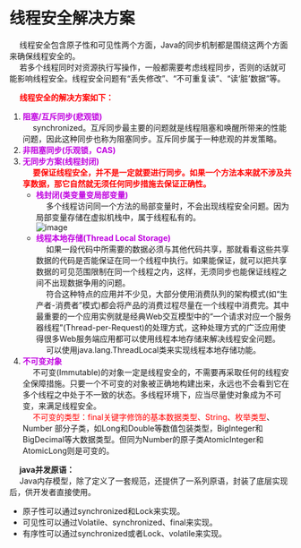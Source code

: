 

# 线程安全解决方案
<!-- 
“非线程安全”其实会在多个线程对同一个对象中的实例 变量进行并发访问时发生，产生的后果就是“脏读”，也就是取到的数据其实是被更改过的。 而“线程安全”就是以获得的实例变量的值是经过同步处理的，不会出现脏读的现象。

因为线程的封闭阿粉错失了一份非常不错的工作 
https://mp.weixin.qq.com/s/3PfvkKKtH48XbMEtab2Z_g
-->
&emsp; 线程安全包含原子性和可见性两个方面，Java的同步机制都是围绕这两个方面来确保线程安全的。  
&emsp; 若多个线程同时对资源执行写操作，一般都需要考虑线程同步，否则的话就可能影响线程安全。线程安全问题有“丢失修改”、“不可重复读”、“读‘脏’数据”等。  

&emsp; **<font color = "red">线程安全的解决方案如下：</font>**  
1. **<font color = "clime">阻塞/互斥同步(悲观锁)</font>**   
&emsp; synchronized。互斥同步最主要的问题就是线程阻塞和唤醒所带来的性能问题，因此这种同步也称为阻塞同步。互斥同步属于一种悲观的并发策略。  
2. **<font color = "clime">非阻塞同步(乐观锁，CAS)</font>** 
3. **<font color = "clime">无同步方案(线程封闭)</font>**   
&emsp; **<font color = "red">要保证线程安全，并不是一定就要进行同步。如果一个方法本来就不涉及共享数据，那它自然就无须任何同步措施去保证正确性。</font>**  
    * **<font color = "clime">栈封闭(类变量变局部变量)</font>**  
    &emsp; 多个线程访问同一个方法的局部变量时，不会出现线程安全问题。因为局部变量存储在虚拟机栈中，属于线程私有的。  
    ![image](https://gitee.com/wt1814/pic-host/raw/master/images/java/concurrent/multi-9.png)   
    * **<font color = "clime">线程本地存储(Thread Local Storage)</font>**  
    &emsp; 如果一段代码中所需要的数据必须与其他代码共享，那就看看这些共享数据的代码是否能保证在同一个线程中执行。如果能保证，就可以把共享数据的可见范围限制在同一个线程之内，这样，无须同步也能保证线程之间不出现数据争用的问题。  
    &emsp; 符合这种特点的应用并不少见，大部分使用消费队列的架构模式(如“生产者-消费者”模式)都会将产品的消费过程尽量在一个线程中消费完。其中最重要的一个应用实例就是经典Web交互模型中的“一个请求对应一个服务器线程”(Thread-per-Request)的处理方式，这种处理方式的广泛应用使得很多Web服务端应用都可以使用线程本地存储来解决线程安全问题。  
    &emsp; 可以使用java.lang.ThreadLocal类来实现线程本地存储功能。  
4. **<font color = "clime">不可变对象</font>**   
&emsp; 不可变(Immutable)的对象一定是线程安全的，不需要再采取任何的线程安全保障措施。只要一个不可变的对象被正确地构建出来，永远也不会看到它在多个线程之中处于不一致的状态。多线程环境下，应当尽量使对象成为不可变，来满足线程安全。  
&emsp; <font color = "red">不可变的类型：final关键字修饰的基本数据类型、String、枚举类型</font>、Number 部分子类，如Long和Double等数值包装类型，BigInteger和BigDecimal等大数据类型。但同为Number的原子类AtomicInteger和AtomicLong则是可变的。    


&emsp; **java并发原语：**  
&emsp; Java内存模型，除了定义了一套规范，还提供了一系列原语，封装了底层实现后，供开发者直接使用。  

* 原子性可以通过synchronized和Lock来实现。  
* 可见性可以通过Volatile、synchronized、final来实现。  
* 有序性可以通过synchronized或者Lock、volatile来实现。  

<!-- 

当访问共享的可变数据时，通常需要使用同步。一种避免使用同步的方式就是不共 享数据。如果仅在单线程内访问数据，就不需要同步。这种技术被称为线程封闭(Thread Confinement)，它是实现线程安全性的最简单方式之一。当某个对象封闭在一个线程中时，这 种用法将自动实现线程安全性，即使被封闭的对象本身不是线程安全的。


Java语言及其核心库提供了一些机制来帮助维持线程封闭性，例如局部变量和ThreadLocal类  
栈封闭是线程封闭的一种特例，在栈封闭中，只能通过局部变量才能访问对象。正如封 装能使得代码更容易维持不变性条件那样，同步变量也能使对象更易于封闭在线程中。局部变 量的固有属性之一就是封闭在执行线程中。它们位于执行线程的栈中，其他线程无法访问这个 栈。栈封闭(也被称为线程内部使用或者线程局部使用，不要与核心类库中的ThreadLocal混 淆)比Ad-hoc线程封闭更易于维护，也更加健壮。  
维持线程封闭性的一种更规范方法是使用ThreadLocal,这个类能使线程中的某个值与保存值 的对象关联起来。
-->

